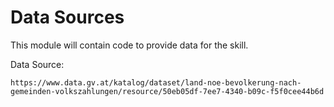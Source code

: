 # Data Sources

This module will contain code to provide data for the skill.

Data Source:

```
https://www.data.gv.at/katalog/dataset/land-noe-bevolkerung-nach-gemeinden-volkszahlungen/resource/50eb05df-7ee7-4340-b09c-f5f0cee44b6d
```